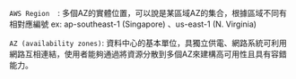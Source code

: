 `AWS Region  `: 多個AZ的實體位置，可以說是某區域AZ的集合，根據區域不同有相對應編號 ex: ap-southeast-1 (Singapore) 、us-east-1 (N. Virginia)

`AZ (availability zones)`: 資料中心的基本單位，具獨立供電、網路系統可利用網路互相連結，使用者能夠通過將資源分散到多個AZ來建構高可用性且具有容錯能力。


